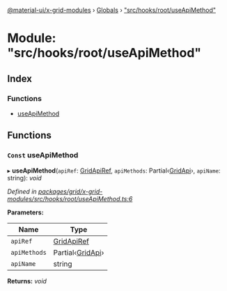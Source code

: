 [@material-ui/x-grid-modules](../README.md) › [Globals](../globals.md) › ["src/hooks/root/useApiMethod"](_src_hooks_root_useapimethod_.md)

# Module: "src/hooks/root/useApiMethod"

## Index

### Functions

* [useApiMethod](_src_hooks_root_useapimethod_.md#const-useapimethod)

## Functions

### `Const` useApiMethod

▸ **useApiMethod**(`apiRef`: [GridApiRef](_src_models_gridapiref_.md#gridapiref), `apiMethods`: Partial‹[GridApi](_src_models_gridapi_.md#gridapi)›, `apiName`: string): *void*

*Defined in [packages/grid/x-grid-modules/src/hooks/root/useApiMethod.ts:6](https://github.com/mui-org/material-ui-x/blob/02342a6/packages/grid/x-grid-modules/src/hooks/root/useApiMethod.ts#L6)*

**Parameters:**

Name | Type |
------ | ------ |
`apiRef` | [GridApiRef](_src_models_gridapiref_.md#gridapiref) |
`apiMethods` | Partial‹[GridApi](_src_models_gridapi_.md#gridapi)› |
`apiName` | string |

**Returns:** *void*
